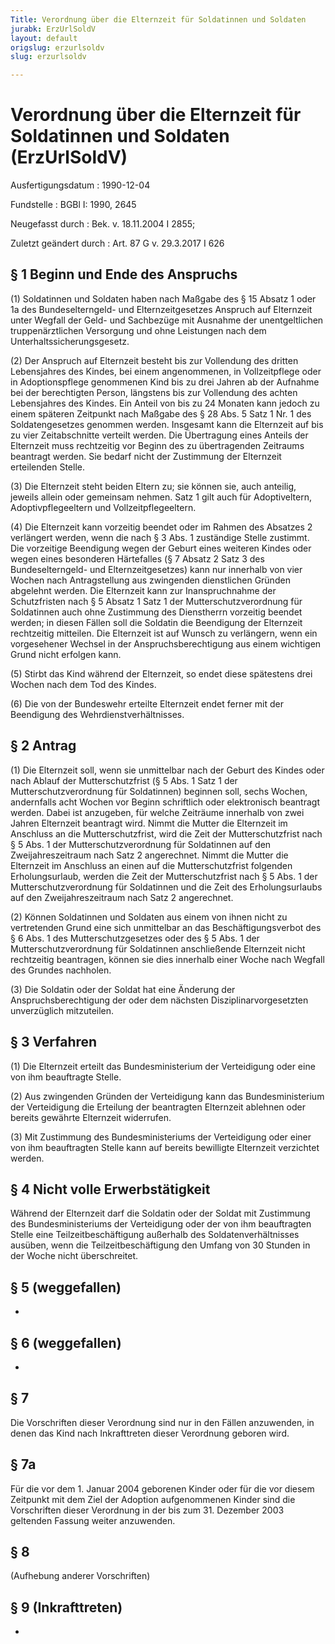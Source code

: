 ```yaml
---
Title: Verordnung über die Elternzeit für Soldatinnen und Soldaten
jurabk: ErzUrlSoldV
layout: default
origslug: erzurlsoldv
slug: erzurlsoldv

---
```


# Verordnung über die Elternzeit für Soldatinnen und Soldaten (ErzUrlSoldV)

Ausfertigungsdatum
:   1990-12-04

Fundstelle
:   BGBl I: 1990, 2645

Neugefasst durch
:   Bek. v. 18.11.2004 I 2855;

Zuletzt geändert durch
:   Art. 87 G v. 29.3.2017 I 626


## § 1 Beginn und Ende des Anspruchs

(1) Soldatinnen und Soldaten haben nach Maßgabe des § 15 Absatz 1 oder 1a des Bundeselterngeld- und Elternzeitgesetzes Anspruch auf Elternzeit unter Wegfall der Geld- und Sachbezüge mit Ausnahme der unentgeltlichen truppenärztlichen Versorgung und ohne Leistungen nach dem Unterhaltssicherungsgesetz.

(2) Der Anspruch auf Elternzeit besteht bis zur Vollendung des dritten Lebensjahres des Kindes, bei einem angenommenen, in Vollzeitpflege oder in Adoptionspflege genommenen Kind bis zu drei Jahren ab der Aufnahme bei der berechtigten Person, längstens bis zur Vollendung des achten Lebensjahres des Kindes. Ein Anteil von bis zu 24 Monaten kann jedoch zu einem späteren Zeitpunkt nach Maßgabe des § 28 Abs. 5 Satz 1 Nr. 1 des Soldatengesetzes genommen werden. Insgesamt kann die Elternzeit auf bis zu vier Zeitabschnitte verteilt werden. Die Übertragung eines Anteils der Elternzeit muss rechtzeitig vor Beginn des zu übertragenden Zeitraums beantragt werden. Sie bedarf nicht der Zustimmung der Elternzeit erteilenden Stelle.

(3) Die Elternzeit steht beiden Eltern zu; sie können sie, auch anteilig, jeweils allein oder gemeinsam nehmen. Satz 1 gilt auch für Adoptiveltern, Adoptivpflegeeltern und Vollzeitpflegeeltern.

(4) Die Elternzeit kann vorzeitig beendet oder im Rahmen des Absatzes 2 verlängert werden, wenn die nach § 3 Abs. 1 zuständige Stelle zustimmt. Die vorzeitige Beendigung wegen der Geburt eines weiteren Kindes oder wegen eines besonderen Härtefalles (§ 7 Absatz 2 Satz 3 des Bundeselterngeld- und Elternzeitgesetzes) kann nur innerhalb von vier Wochen nach Antragstellung aus zwingenden dienstlichen Gründen abgelehnt werden. Die Elternzeit kann zur Inanspruchnahme der Schutzfristen nach § 5 Absatz 1 Satz 1 der Mutterschutzverordnung für Soldatinnen auch ohne Zustimmung des Dienstherrn vorzeitig beendet werden; in diesen Fällen soll die Soldatin die Beendigung der Elternzeit rechtzeitig mitteilen. Die Elternzeit ist auf Wunsch zu verlängern, wenn ein vorgesehener Wechsel in der Anspruchsberechtigung aus einem wichtigen Grund nicht erfolgen kann.

(5) Stirbt das Kind während der Elternzeit, so endet diese spätestens drei Wochen nach dem Tod des Kindes.

(6) Die von der Bundeswehr erteilte Elternzeit endet ferner mit der Beendigung des Wehrdienstverhältnisses.


## § 2 Antrag

(1) Die Elternzeit soll, wenn sie unmittelbar nach der Geburt des Kindes oder nach Ablauf der Mutterschutzfrist (§ 5 Abs. 1 Satz 1 der Mutterschutzverordnung für Soldatinnen) beginnen soll, sechs Wochen, andernfalls acht Wochen vor Beginn schriftlich oder elektronisch beantragt werden. Dabei ist anzugeben, für welche Zeiträume innerhalb von zwei Jahren Elternzeit beantragt wird. Nimmt die Mutter die Elternzeit im Anschluss an die Mutterschutzfrist, wird die Zeit der Mutterschutzfrist nach § 5 Abs. 1 der Mutterschutzverordnung für Soldatinnen auf den Zweijahreszeitraum nach Satz 2 angerechnet. Nimmt die Mutter die Elternzeit im Anschluss an einen auf die Mutterschutzfrist folgenden Erholungsurlaub, werden die Zeit der Mutterschutzfrist nach § 5 Abs. 1 der Mutterschutzverordnung für Soldatinnen und die Zeit des Erholungsurlaubs auf den Zweijahreszeitraum nach Satz 2 angerechnet.

(2) Können Soldatinnen und Soldaten aus einem von ihnen nicht zu vertretenden Grund eine sich unmittelbar an das Beschäftigungsverbot des § 6 Abs. 1 des Mutterschutzgesetzes oder des § 5 Abs. 1 der Mutterschutzverordnung für Soldatinnen anschließende Elternzeit nicht rechtzeitig beantragen, können sie dies innerhalb einer Woche nach Wegfall des Grundes nachholen.

(3) Die Soldatin oder der Soldat hat eine Änderung der Anspruchsberechtigung der oder dem nächsten Disziplinarvorgesetzten unverzüglich mitzuteilen.


## § 3 Verfahren

(1) Die Elternzeit erteilt das Bundesministerium der Verteidigung oder eine von ihm beauftragte Stelle.

(2) Aus zwingenden Gründen der Verteidigung kann das Bundesministerium der Verteidigung die Erteilung der beantragten Elternzeit ablehnen oder bereits gewährte Elternzeit widerrufen.

(3) Mit Zustimmung des Bundesministeriums der Verteidigung oder einer von ihm beauftragten Stelle kann auf bereits bewilligte Elternzeit verzichtet werden.


## § 4 Nicht volle Erwerbstätigkeit

Während der Elternzeit darf die Soldatin oder der Soldat mit Zustimmung des Bundesministeriums der Verteidigung oder der von ihm beauftragten Stelle eine Teilzeitbeschäftigung außerhalb des Soldatenverhältnisses ausüben, wenn die Teilzeitbeschäftigung den Umfang von 30 Stunden in der Woche nicht überschreitet.


## § 5 (weggefallen)

-


## § 6 (weggefallen)

-


## § 7

Die Vorschriften dieser Verordnung sind nur in den Fällen anzuwenden, in denen das Kind nach Inkrafttreten dieser Verordnung geboren wird.


## § 7a

Für die vor dem 1. Januar 2004 geborenen Kinder oder für die vor diesem Zeitpunkt mit dem Ziel der Adoption aufgenommenen Kinder sind die Vorschriften dieser Verordnung in der bis zum 31. Dezember 2003 geltenden Fassung weiter anzuwenden.


## § 8

(Aufhebung anderer Vorschriften)


## § 9 (Inkrafttreten)

-

